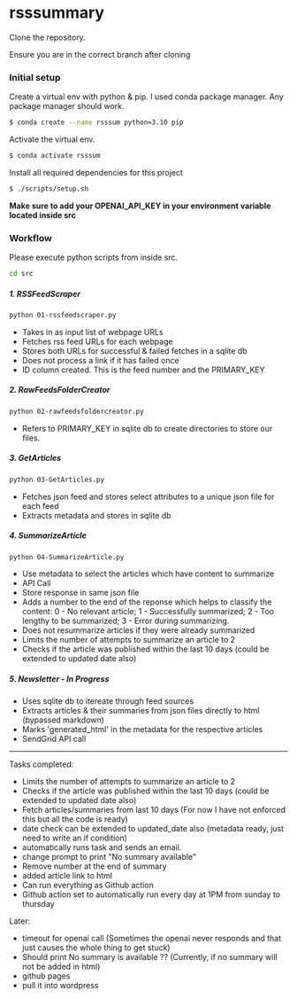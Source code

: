 # rsssummary

Clone the repository.

Ensure you are in the correct branch after cloning

### Initial setup
Create a virtual env with python & pip. I used conda package manager. Any package manager should work.
```sh
$ conda create --name rsssum python=3.10 pip
```

Activate the virtual env.
```sh
$ conda activate rsssum
```

Install all required dependencies for this project
```sh
$ ./scripts/setup.sh
```

**Make sure to add your OPENAI_API_KEY in your environment variable located inside src**

### Workflow
Please execute python scripts from inside src. 
```sh
cd src
```
##### 1. RSSFeedScraper
```sh
python 01-rssfeedscraper.py
```
- Takes in as input list of webpage URLs
- Fetches rss feed URLs for each webpage
- Stores both URLs for successful & failed fetches in a sqlite db
- Does not process a link if it has failed once
- ID column created. This is the feed number and the PRIMARY_KEY

##### 2. RawFeedsFolderCreator
```sh
python 02-rawfeedsfoldercreator.py
```
- Refers to PRIMARY_KEY in sqlite db to create directories to store our files.

##### 3. GetArticles
```sh
python 03-GetArticles.py
```
- Fetches json feed and stores select attributes to a unique json file for each feed
- Extracts metadata and stores in sqlite db

##### 4. SummarizeArticle
```sh
python 04-SummarizeArticle.py
```
- Use metadata to select the articles which have content to summarize
- API Call
- Store response in same json file
- Adds a number to the end of the reponse which helps to classify the content: 0 - No relevant article; 1 - Successfully summarized; 2 - Too lengthy to be summarized; 3 - Error during summarizing.
- Does not resummarize articles if they were already summarized
- Limits the number of attempts to summarize an article to 2
- Checks if the article was published within the last 10 days (could be extended to updated date also)

##### 5. Newsletter - In Progress
- Uses sqlite db to itereate through feed sources
- Extracts articles & their summaries from json files directly to html (bypassed markdown)
- Marks 'generated_html' in the metadata for the respective articles
- SendGrid API call
-----


Tasks completed: 
- Limits the number of attempts to summarize an article to 2
- Checks if the article was published within the last 10 days (could be extended to updated date also)
- Fetch articles/summaries from last 10 days (For now I have not enforced this but all the code is ready)
- date check can be extended to updated_date also (metadata ready, just need to write an if condition)
- automatically runs task and sends an email.
- change prompt to print "No summary available"
- Remove number at the end of summary
- added article link to html
- Can run everything as Github action
- Github action set to automatically run every day at 1PM from sunday to thursday


Later:
- timeout for openai call (Sometimes the openai never responds and that just causes the whole thing to get stuck)
- Should print No summary is available ?? (Currently, if no summary will not be added in html)
- github pages
- pull it into wordpress